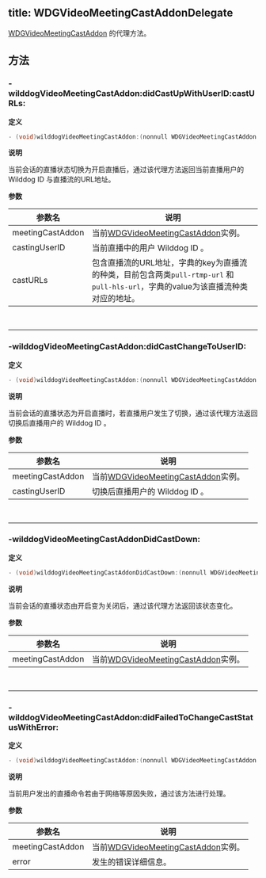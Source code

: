 title: WDGVideoMeetingCastAddonDelegate
---

[WDGVideoMeetingCastAddon](../Classes/WDGVideoMeetingCastAddon.html) 的代理方法。

## 方法

### -wilddogVideoMeetingCastAddon:didCastUpWithUserID:castURLs:

**定义**

```objectivec
- (void)wilddogVideoMeetingCastAddon:(nonnull WDGVideoMeetingCastAddon *)meetingCastAddondidCastUpWithUserID:(nonnull NSString *)castingUserIDcastURLs:(nonnull NSDictionary<NSString *, NSString *> *)castURLs;
```

**说明**

当前会话的直播状态切换为开启直播后，通过该代理方法返回当前直播用户的 Wilddog ID 与直播流的URL地址。

**参数**

 参数名 | 说明 
---|---
meetingCastAddon|当前[WDGVideoMeetingCastAddon](../Classes/WDGVideoMeetingCastAddon.html)实例。
castingUserID|当前直播中的用户 Wilddog ID 。 
castURLs|包含直播流的URL地址，字典的key为直播流的种类，目前包含两类`pull-rtmp-url` 和 `pull-hls-url`，字典的value为该直播流种类对应的地址。

</br>

---

### -wilddogVideoMeetingCastAddon:didCastChangeToUserID:

**定义**

```objectivec
- (void)wilddogVideoMeetingCastAddon:(nonnull WDGVideoMeetingCastAddon *)meetingCastAddondidCastChangeToUserID:(nonnull NSString *)castingUserID;
```

**说明**

当前会话的直播状态为开启直播时，若直播用户发生了切换，通过该代理方法返回切换后直播用户的 Wilddog ID 。

**参数**

 参数名 | 说明 
---|---
meetingCastAddon|当前[WDGVideoMeetingCastAddon](../Classes/WDGVideoMeetingCastAddon.html)实例。
castingUserID|切换后直播用户的 Wilddog ID 。

</br>

---

### -wilddogVideoMeetingCastAddonDidCastDown:

**定义**

```objectivec
- (void)wilddogVideoMeetingCastAddonDidCastDown:(nonnull WDGVideoMeetingCastAddon *)meetingCastAddon;
```

**说明**

当前会话的直播状态由开启变为关闭后，通过该代理方法返回该状态变化。

**参数**

 参数名 | 说明 
---|---
meetingCastAddon|当前[WDGVideoMeetingCastAddon](../Classes/WDGVideoMeetingCastAddon.html)实例。

</br>

---

### -wilddogVideoMeetingCastAddon:didFailedToChangeCastStatusWithError:

**定义**

```objectivec
- (void)wilddogVideoMeetingCastAddon:(nonnull WDGVideoMeetingCastAddon *)meetingCastAddondidFailedToChangeCastStatusWithError:(nonnull NSError *)error;
```

**说明**

当前用户发出的直播命令若由于网络等原因失败，通过该方法进行处理。

**参数**

 参数名 | 说明 
---|---
meetingCastAddon|当前[WDGVideoMeetingCastAddon](../Classes/WDGVideoMeetingCastAddon.html)实例。
error|发生的错误详细信息。
